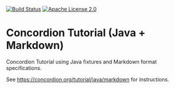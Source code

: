 [![Build Status](https://travis-ci.com/concordion/concordion-tutorial-java-markdown.svg?branch=master)](https://travis-ci.com/concordion/concordion-tutorial-java-markdown)
[![Apache License 2.0](https://img.shields.io/badge/license-Apache%202.0-blue.svg)](http://www.apache.org/licenses/LICENSE-2.0.html)

# Concordion Tutorial (Java + Markdown)
Concordion Tutorial using Java fixtures and Markdown format specifications.

See https://concordion.org/tutorial/java/markdown for instructions.
